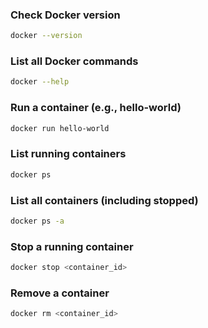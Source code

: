 ### Check Docker version
```sh
docker --version
```
### List all Docker commands
```sh
docker --help
```
### Run a container (e.g., hello-world)
```sh
docker run hello-world
```
### List running containers
```sh
docker ps
```
### List all containers (including stopped)
```sh
docker ps -a
```
### Stop a running container
```sh
docker stop <container_id>
```
### Remove a container
```sh
docker rm <container_id>
```
